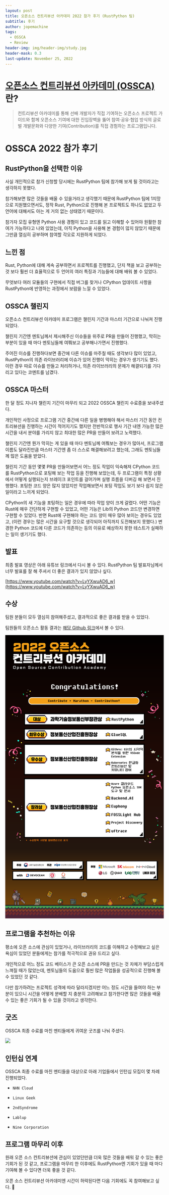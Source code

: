 ```yaml
---
layout: post
title: 오픈소스 컨트리뷰션 아카데미 2022 참가 후기 (RustPython 팀)
subtitle: 후기
author: jopemachine
tags:
  - OSSCA
  - Review
header-img: img/header-img/study.jpg
header-mask: 0.3
last-update: November 25, 2022
---
```


# [오픈소스 컨트리뷰션 아카데미 (OSSCA)](https://www.oss.kr/contribution_academy)란?

> 컨트리뷰션 아카데미를 통해 선배 개발자가 직접 기여하는 오픈소스 프로젝트 가이드와 함께 오픈소스 기여에 대한 진입장벽을 뚫어 참여·공유·협업 방식의 글로벌 개발문화와 다양한 기여(Contribution)를 직접 경험하는 프로그램입니다.

# OSSCA 2022 참가 후기

<!-- ## 프로그램 참가 이유

개인적으로 오픈 소스 -->

## RustPython을 선택한 이유

사실 개인적으로 참가 신청할 당시에는 RustPython 팀에 참가해 보게 될 것이라고는 생각하지 못했다.

참가해보면 많은 것들을 배울 수 있을거라고 생각했기 때문에 RustPython 팀에 1지망으로 지원했으면서도, 정작 Rust, Python으로 진행해 본 프로젝트도 하나도 없었고 두 언어에 대해서도 아는 게 거의 없는 상태였기 때문이다.

참가자 모집 유형엔 Python 사용 경험이 있고 코드를 읽고 이해할 수 있어야 원활한 참여가 가능하다고 나와 있었는데, 아직 Python을 사용해 본 경험이 많지 않았기 때문에 그만큼 열심히 공부하며 참여할 각오로 지원하게 되었다.

## 느낀 점

Rust, Python에 대해 계속 공부하면서 프로젝트를 진행했고, 단지 책을 보고 공부하는 것 보다 훨씬 더 효율적으로 두 언어의 여러 특징과 기능들에 대해 배워 볼 수 있었다.

무엇보다 여러 모듈들의 구현에서 직접 버그를 찾거나 CPython 업데이트 사항을 RustPython에 반영하는 과정에서 보람을 느낄 수 있었다.

## OSSCA 챌린지

오픈소스 컨트리뷰션 아카데미 프로그램은 챌린지 기간과 마스터 기간으로 나눠져 진행되었다.

챌린지 기간엔 멘토님께서 제시해주신 이슈들을 위주로 PR을 만들어 진행했고, 막히는 부분이 있을 때 마다 멘토님들께 여쭤보고 공부해나가면서 진행했다.

주어진 이슈를 진행하다보면 중간에 다른 이슈를 마주칠 때도 생각보다 많이 있었고, RustPython의 의존 라이브러리에 이슈가 있어 진행이 막히는 경우가 생기기도 했다. 이런 경우 따로 이슈를 만들고 처리하거나, 의존 라이브러리의 문제가 해결되기를 기다리고 있다는 코멘트를 남겼다.

## OSSCA 마스터

한 달 정도 지나자 챌린지 기간이 마무리 되고 2022 OSSCA 챌린지 수료증을 보내주셨다.

개인적인 사정으로 프로그램 기간 중간에 다른 일을 병행해야 해서 마스터 기간 동안 컨트리뷰션을 진행하는 시간이 적어지기도 했지만 전반적으로 행사 기간 내엔 가능한 많은 시간을 내서 분야를 가리지 않고 최대한 많은 PR을 만들어 보려고 노력했다.

챌린지 기간엔 뭔가 막히는 게 있을 때 마다 멘토님께 여쭤보는 경우가 많아서, 프로그램 이름도 달라진만큼 마스터 기간엔 좀 더 스스로 해결해보려고 했는데, 그래도 멘토님들께 많은 도움을 받았다.

챌린지 기간 동안 몇몇 PR을 만들어보면서 어느 정도 작업이 익숙해져 CPython 코드를 RustPython으로 포팅해 보는 작업 등을 진행해 보았는데, 두 프로그램이 특정 상황에서 어떻게 실행되는지 브레이크 포인트를 걸어가며 실행 흐름을 디버깅 해 보면서 진행했다. 포팅한 코드 양은 많지 않았지만 작업해보면서 포팅 작업도 보기 보다 쉽지 않은 일이라고 느끼게 되었다.

CPython의 새 기능을 포팅하는 일은 경우에 따라 작업 양이 크게 갈렸다. 어떤 기능은 Rust에 매우 간단하게 구현할 수 있었고, 어떤 기능은 Lib의 Python 코드만 변경하면 구현할 수 있었다. 반면 Rust에 구현해야 하는 코드 양이 매우 많아 보이는 경우도 있었고, (이런 경우는 많은 시간을 요구할 것으로 생각되어 아직까지 도전해보지 못했다.) 변경한 Python 코드에 다른 코드가 의존하는 등의 이유로 예상하지 못한 테스트가 실패하는 일이 생기기도 했다.

## 발표

최종 발표 영상은 아래 유튜브 링크에서 다시 볼 수 있다. RustPython 팀 발표자님께서 너무 발표를 잘 해 주셔서 더 좋은 결과가 있지 않았나 싶다.

[https://www.youtube.com/watch?v=LyYXwuAD6_w](https://www.youtube.com/watch?v=LyYXwuAD6_w)

## 수상

팀원 분들이 모두 열심히 참여해주셨고, 결과적으로 좋은 결과를 받을 수 있었다.

팀원들의 오픈소스 활동 결과는 [해당 Github 링크](https://github.com/RustPython/RustPython/pulls?q=is%3Apr+is%3Aopen+label%3Azca-2022)에서 볼 수 있다.

![](/img/posts/Review/2022-11-17-OSSCA-Review/20221014164159008929b38f2acb7872840eaaa961f64f2467a1f2.png)

## 프로그램을 추천하는 이유

평소에 오픈 소스에 관심이 있었거나, 라이브러리의 코드를 이해하고 수정해보고 싶은 욕심이 있었던 분들에게는 참가를 적극적으로 권유 드리고 싶다.

개인적으로 어느 정도 코드 베이스가 큰 오픈 소스에 PR을 만드는 것 자체가 부담스럽게 느껴질 때가 많았는데, 멘토님들의 도움으로 훨씬 많은 작업들을 성공적으로 진행해 볼 수 있었던 것 같다.

다만 참가하려는 프로젝트 성격에 따라 달라지겠지만 어느 정도 시간을 들여야 하는 부분이 있으니 시간을 어떻게 분배할 지 충분히 고려해보고 참가한다면 많은 것들을 배울 수 있는 좋은 기회가 될 수 있을 것이라고 생각한다.

<!-- ## 사연 있는 코드 -->

## 굿즈

OSSCA 최종 수료를 마친 멘티들에게 귀여운 굿즈를 나눠 주셨다.

![](/img/posts/Review/2022-11-17-OSSCA-Review/IMG_3460.png)

## 인턴십 연계

OSSCA 최종 수료를 마친 멘티들을 대상으로 아래 기업들에서 인턴십 모집이 몇 차례 진행되었다.

- `NHN Cloud`

- `Linux Geek`

- `2ndSyndrome`

- `Lablup`

- `Nine Corporation`

## 프로그램 마무리 이후

원래 오픈 소스 컨트리뷰션에 관심이 있었던만큼 더욱 많은 것들을 배워 갈 수 있는 좋은 기회가 된 것 같고, 프로그램을 마무리 한 이후에도 RustPython엔 기회가 있을 때 마다 기여해 볼 수 있다면 더욱 좋을 것 같다.

오픈 소스 컨트리뷰션 아카데미엔 시간이 허락된다면 다음 기회에도 꼭 참여해보고 싶다. 🤗
